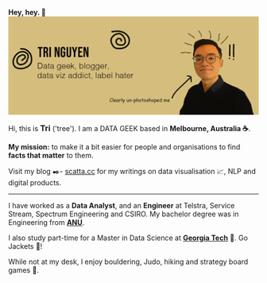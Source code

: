 <!--
**tri47/tri47** is a ✨ _special_ ✨ repository because its `README.md` (this file) appears on your GitHub profile.
**Hey, hey.**
Here are some ideas to get you started:

- 🔭 I’m currently working on ...
- 🌱 I’m currently learning ...
- 👯 I’m looking to collaborate on ...
- 🤔 I’m looking for help with ...
- 💬 Ask me about ...
- 📫 How to reach me: ...
- 😄 Pronouns: ...
- ⚡ Fun fact: ...
-->
**Hey, hey. :wave:**
<br>
![](https://raw.githubusercontent.com/tri47/tri47/master/Tri_github.png)
<br>

Hi, this is <span class="red-text" style="font-size: 16px"> **Tri**</span> ('tree'). I am a DATA GEEK based in <span class="red-text">**Melbourne, Australia :coffee:**</span>. 

**My mission:** to make it a bit easier for people and organisations to find <span class="red-text">**facts that matter**</span> to them.

Visit my blog :black_nib:- [scatta.cc](https://www.scatta.cc) for my writings on data visualisation :chart_with_upwards_trend:, NLP and digital products.

---
I have worked as a <span class="red-text">**Data Analyst**</span>, and an <span class="red-text">**Engineer**</span> at Telstra, Service Stream, Spectrum Engineering and CSIRO. My bachelor degree was in Engineering from [**ANU**](https://www.anu.edu.au/).

I also study part-time for a Master in Data Science at [**Georgia Tech**](https://www.gatech.edu/) :school:. Go Jackets :honeybee:!

While not at my desk, I enjoy bouldering, Judo, hiking and strategy board games :muscle:.

